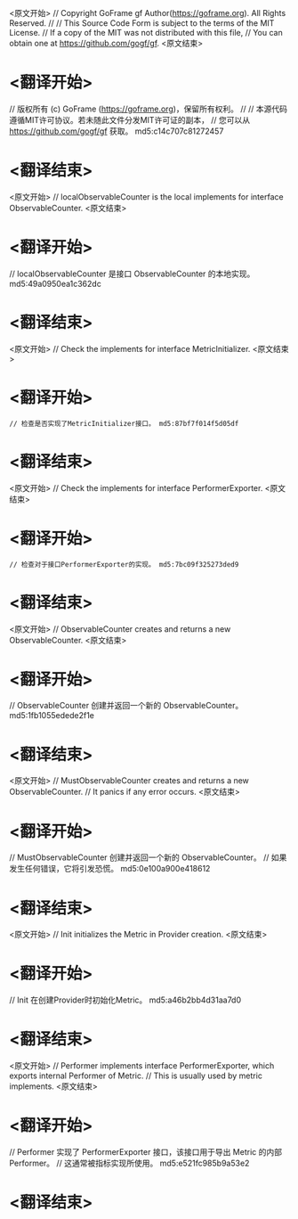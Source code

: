 
<原文开始>
// Copyright GoFrame gf Author(https://goframe.org). All Rights Reserved.
//
// This Source Code Form is subject to the terms of the MIT License.
// If a copy of the MIT was not distributed with this file,
// You can obtain one at https://github.com/gogf/gf.
<原文结束>

# <翻译开始>
// 版权所有 (c) GoFrame (https://goframe.org)，保留所有权利。
//
// 本源代码遵循MIT许可协议。若未随此文件分发MIT许可证的副本，
// 您可以从 https://github.com/gogf/gf 获取。 md5:c14c707c81272457
# <翻译结束>


<原文开始>
// localObservableCounter is the local implements for interface ObservableCounter.
<原文结束>

# <翻译开始>
// localObservableCounter 是接口 ObservableCounter 的本地实现。 md5:49a0950ea1c362dc
# <翻译结束>


<原文开始>
// Check the implements for interface MetricInitializer.
<原文结束>

# <翻译开始>
	// 检查是否实现了MetricInitializer接口。 md5:87bf7f014f5d05df
# <翻译结束>


<原文开始>
// Check the implements for interface PerformerExporter.
<原文结束>

# <翻译开始>
	// 检查对于接口PerformerExporter的实现。 md5:7bc09f325273ded9
# <翻译结束>


<原文开始>
// ObservableCounter creates and returns a new ObservableCounter.
<原文结束>

# <翻译开始>
// ObservableCounter 创建并返回一个新的 ObservableCounter。 md5:1fb1055edede2f1e
# <翻译结束>


<原文开始>
// MustObservableCounter creates and returns a new ObservableCounter.
// It panics if any error occurs.
<原文结束>

# <翻译开始>
// MustObservableCounter 创建并返回一个新的 ObservableCounter。
// 如果发生任何错误，它将引发恐慌。 md5:0e100a900e418612
# <翻译结束>


<原文开始>
// Init initializes the Metric in Provider creation.
<原文结束>

# <翻译开始>
// Init 在创建Provider时初始化Metric。 md5:a46b2bb4d31aa7d0
# <翻译结束>


<原文开始>
// Performer implements interface PerformerExporter, which exports internal Performer of Metric.
// This is usually used by metric implements.
<原文结束>

# <翻译开始>
// Performer 实现了 PerformerExporter 接口，该接口用于导出 Metric 的内部 Performer。
// 这通常被指标实现所使用。 md5:e521fc985b9a53e2
# <翻译结束>

